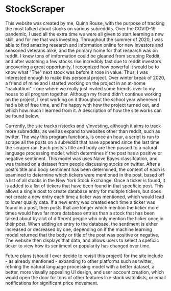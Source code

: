 # StockScraper
This website was created by me, Quinn Rouse, with the purpose of tracking the most talked about stocks on various subreddits. Over the COVID-19 pandemic, I used all the extra time we were all given to start learning a new skill, and for me that was investing. Throughout the summer of 2020, I was able to find amazing research and information online for new investors and seasoned veterans alike, and the primary home for that research was on reddit. I knew tons of imformation could be gleaned from scraping Reddit, and after watching a few stocks rise incredibly fast due to reddit investors uncovering a great opportunity, I recognized how powerful it would be to know what "The" next stock was before it rose in value. Thus, I was interested enough to make this personal project. Over winter break of 2020, a friend of mine and I started working on the project in an at-home "hackathon" - one where we really just invited some friends over to my house to all program together. Although my friend didn't continue working on the project, I kept working on it throughout the school year whenever I had a bit of free time, and I'm happy with how the project turned out, and which how much I learned from it. A description of how the site works can be found below.

Currently, the site tracks r/stocks and r/investing, although it aims to track more subreddits, as well as expand to websites other than reddit, such as twitter. The way this program functions, is once an hour, a script is run to scrape all the posts on a subreddit that have appeared since the last time the scraper ran. Each posts's title and body are then passed to a natural language processing model, which determines if the post has a positive or negative sentiment. This model was uses Naive Bayes classifcation, and was trained on a dataset from people discussing stocks on twitter. After a post's title and body sentiment has been determined, the content of each is examined to determine which tickers were mentioned in the post, based off a list of all stocks in the New York Stock Exchange. Once a ticker is found, it is added to a list of tickers that have been found in that specficic post. This allows a single post to create database entry for multiple tickers, but does not create a new entry each time a ticker was mentioned, which would lead to lower quality data. If a new entry was created each time a ticker was found in a post, then posts that are longer which mention the ticker more times would have far more database entries than a stock that has been talked about by alot of different people who only mention the ticker once in their post. When adding an entry to the database, the sentiment is either increased or decreased by one, depending on if the machine learning model returned that the body or title of the post was positive or negative. The website then displays that data, and allows users to select a speficic ticker to view how its sentiment or popularity has changed over time.

Future plans (should I ever decide to revisit this project) for the site include - as already mentioned - expanding to other platforms such as twitter, refining the natural language processing model with a better dataset, a better, more visually appealing UI design, and user account creation, which would open the door for tons of other features like stock watchlists, or email notifications for significant price movement.
